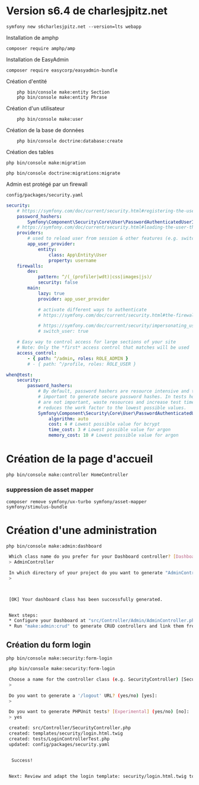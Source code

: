 # Version s6.4 de charlesjpitz.net

    symfony new s6charlesjpitz.net --version=lts webapp

Installation de amphp

    composer require amphp/amp

Installation de EasyAdmin

    composer require easycorp/easyadmin-bundle

Création d'entité

        php bin/console make:entity Section
        php bin/console make:entity Phrase

Création d'un utilisateur

        php bin/console make:user
    

Création de la base de données

        php bin/console doctrine:database:create

Création des tables
        
    php bin/console make:migration

    php bin/console doctrine:migrations:migrate

Admin est protégé par un firewall

`config/packages/security.yaml`

```yaml
security:
    # https://symfony.com/doc/current/security.html#registering-the-user-hashing-passwords
    password_hashers:
        Symfony\Component\Security\Core\User\PasswordAuthenticatedUserInterface: 'auto'
    # https://symfony.com/doc/current/security.html#loading-the-user-the-user-provider
    providers:
        # used to reload user from session & other features (e.g. switch_user)
        app_user_provider:
            entity:
                class: App\Entity\User
                property: username
    firewalls:
        dev:
            pattern: ^/(_(profiler|wdt)|css|images|js)/
            security: false
        main:
            lazy: true
            provider: app_user_provider

            # activate different ways to authenticate
            # https://symfony.com/doc/current/security.html#the-firewall

            # https://symfony.com/doc/current/security/impersonating_user.html
            # switch_user: true

    # Easy way to control access for large sections of your site
    # Note: Only the *first* access control that matches will be used
    access_control:
        - { path: ^/admin, roles: ROLE_ADMIN }
        # - { path: ^/profile, roles: ROLE_USER }

when@test:
    security:
        password_hashers:
            # By default, password hashers are resource intensive and take time. This is
            # important to generate secure password hashes. In tests however, secure hashes
            # are not important, waste resources and increase test times. The following
            # reduces the work factor to the lowest possible values.
            Symfony\Component\Security\Core\User\PasswordAuthenticatedUserInterface:
                algorithm: auto
                cost: 4 # Lowest possible value for bcrypt
                time_cost: 3 # Lowest possible value for argon
                memory_cost: 10 # Lowest possible value for argon

```

# Création de la page d'accueil

    php bin/console make:controller HomeController

### suppression de asset mapper

    composer remove symfony/ux-turbo symfony/asset-mapper symfony/stimulus-bundle

# Création d'une administration

    php bin/console make:admin:dashboard

```bash
 Which class name do you prefer for your Dashboard controller? [DashboardController]:
 > AdminController

 In which directory of your project do you want to generate "AdminController"? [src/Controller/Admin/]:
 >



 [OK] Your dashboard class has been successfully generated.


 Next steps:
 * Configure your Dashboard at "src/Controller/Admin/AdminController.php"
 * Run "make:admin:crud" to generate CRUD controllers and link them from the Dashboard.

```

## Création du form login

    php bin/console make:security:form-login 

```bash
 php bin/console make:security:form-login

 Choose a name for the controller class (e.g. SecurityController) [SecurityController]:
 >

 Do you want to generate a '/logout' URL? (yes/no) [yes]:
 >

 Do you want to generate PHPUnit tests? [Experimental] (yes/no) [no]:
 > yes

 created: src/Controller/SecurityController.php
 created: templates/security/login.html.twig
 created: tests/LoginControllerTest.php
 updated: config/packages/security.yaml


  Success!


 Next: Review and adapt the login template: security/login.html.twig to suit your needs.
```

